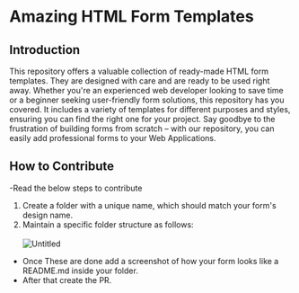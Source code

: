 # Amazing HTML Form Templates

## Introduction
This repository offers a valuable collection of ready-made HTML form templates. They are designed with care and are ready to be used right away. Whether you're an experienced web developer looking to save time or a beginner seeking user-friendly form solutions, this repository has you covered. It includes a variety of templates for different purposes and styles, ensuring you can find the right one for your project. Say goodbye to the frustration of building forms from scratch – with our repository, you can easily add professional forms to your Web Applications.

## How to Contribute
-Read the below steps to contribute 

1. Create a folder with a unique name, which should match your form's design name.
2. Maintain a specific folder structure as follows: <br> <br>
  ![Untitled](https://github.com/abirbhattacharya82/Amazing-HTML-Form-Templates/assets/70687014/0c6e1af1-58a5-4e32-9fad-c655dffcb332)
- Once These are done add a screenshot of how your form looks like a README.md inside your folder.
- After that create the PR.